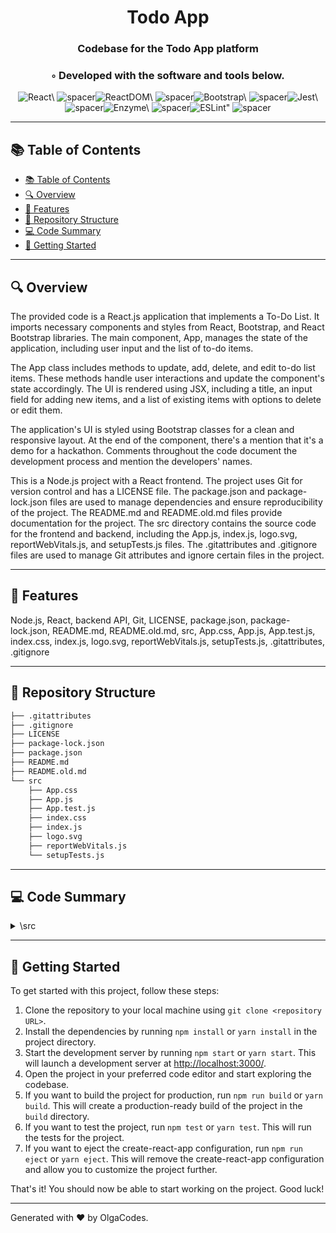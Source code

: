 
  <div align="center">
  <h1 align="center">Todo App</h1>
  <h3>Codebase for the Todo App platform</h3>
  <h3>◦ Developed with the software and tools below.</h3>
  <p align="center"><img src="https://img.shields.io/badge/-React-004E89?logo=React&style=flat" alt='React\' />
<img src="https://via.placeholder.com/1/0000/00000000" alt="spacer" /><img src="https://img.shields.io/badge/-ReactDOM-004E89?logo=ReactDOM&style=flat" alt='ReactDOM\' />
<img src="https://via.placeholder.com/1/0000/00000000" alt="spacer" /><img src="https://img.shields.io/badge/-Bootstrap-004E89?logo=Bootstrap&style=flat" alt='Bootstrap\' />
<img src="https://via.placeholder.com/1/0000/00000000" alt="spacer" /><img src="https://img.shields.io/badge/-Jest-004E89?logo=Jest&style=flat" alt='Jest\' />
<img src="https://via.placeholder.com/1/0000/00000000" alt="spacer" /><img src="https://img.shields.io/badge/-Enzyme-004E89?logo=Enzyme&style=flat" alt='Enzyme\' />
<img src="https://via.placeholder.com/1/0000/00000000" alt="spacer" /><img src="https://img.shields.io/badge/-ESLint-004E89?logo=ESLint&style=flat" alt='ESLint"' />
<img src="https://via.placeholder.com/1/0000/00000000" alt="spacer" />
  </p>
  </div>
  
  ---
  ## 📚 Table of Contents
  - [📚 Table of Contents](#-table-of-contents)
  - [🔍 Overview](#-overview)
  - [🌟 Features](#-features)
  - [📁 Repository Structure](#-repository-structure)
  - [💻 Code Summary](#-code-summary)
  - [🚀 Getting Started](#-getting-started)
  
  ---
  
  
  ## 🔍 Overview

The provided code is a React.js application that implements a To-Do List. It imports necessary components and styles from React, Bootstrap, and React Bootstrap libraries. The main component, App, manages the state of the application, including user input and the list of to-do items.

The App class includes methods to update, add, delete, and edit to-do list items. These methods handle user interactions and update the component's state accordingly. The UI is rendered using JSX, including a title, an input field for adding new items, and a list of existing items with options to delete or edit them.

The application's UI is styled using Bootstrap classes for a clean and responsive layout. At the end of the component, there's a mention that it's a demo for a hackathon. Comments throughout the code document the development process and mention the developers' names.

 This is a Node.js project with a React frontend. The project uses Git for version control and has a LICENSE file. The package.json and package-lock.json files are used to manage dependencies and ensure reproducibility of the project. The README.md and README.old.md files provide documentation for the project. The src directory contains the source code for the frontend and backend, including the App.js, index.js, logo.svg, reportWebVitals.js, and setupTests.js files. The .gitattributes and .gitignore files are used to manage Git attributes and ignore certain files in the project.

---

## 🌟 Features

 Node.js, React, backend API, Git, LICENSE, package.json, package-lock.json, README.md, README.old.md, src, App.css, App.js, App.test.js, index.css, index.js, logo.svg, reportWebVitals.js, setupTests.js, .gitattributes, .gitignore

---

## 📁 Repository Structure

```sh
├── .gitattributes
├── .gitignore
├── LICENSE
├── package-lock.json
├── package.json
├── README.md
├── README.old.md
└── src
    ├── App.css
    ├── App.js
    ├── App.test.js
    ├── index.css
    ├── index.js
    ├── logo.svg
    ├── reportWebVitals.js
    └── setupTests.js

```

---

## 💻 Code Summary

<details><summary>\src</summary>

| File | Summary |
| ---- | ------- |
| App.js |  The code is a React.js application that allows users to add, edit, and delete items from a list using a simple text input field and two buttons. |
| App.test.js |  The code tests the React component App by rendering it and verifying that the Learn React link is present in the document. |
| index.js |  The code creates a React application using the `ReactDOM.createRoot` method and renders the `App` component in the root element with strict mode enabled, and also logs the web vitals using the `reportWebVitals` function. |

</details>

---

## 🚀 Getting Started

 To get started with this project, follow these steps:<br>
1. Clone the repository to your local machine using `git clone <repository URL>`.
2. Install the dependencies by running `npm install` or `yarn install` in the project directory.
3. Start the development server by running `npm start` or `yarn start`. This will launch a development server at <http://localhost:3000/>.
4. Open the project in your preferred code editor and start exploring the codebase.
5. If you want to build the project for production, run `npm run build` or `yarn build`. This will create a production-ready build of the project in the `build` directory.
6. If you want to test the project, run `npm test` or `yarn test`. This will run the tests for the project.
7. If you want to eject the create-react-app configuration, run `npm run eject` or `yarn eject`. This will remove the create-react-app configuration and allow you to customize the project further.

That's it! You should now be able to start working on the project. Good luck!

---

Generated with ❤️ by OlgaCodes.
